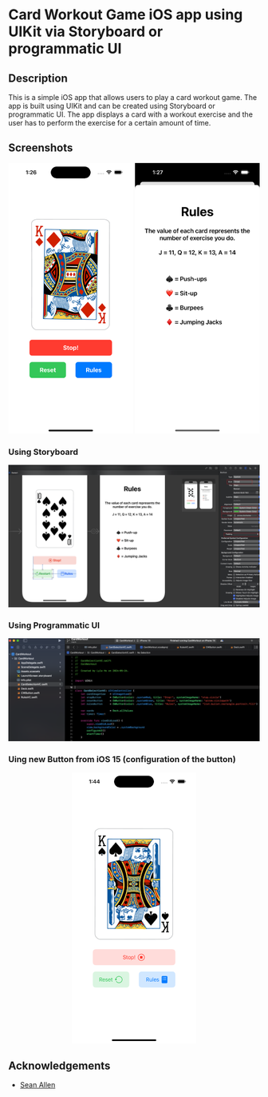 # Card Workout Game iOS app using UIKit via Storyboard or programmatic UI

## Description

This is a simple iOS app that allows users to play a card workout game. The app is built using UIKit and can be created using Storyboard or programmatic UI. The app displays a card with a workout exercise and the user has to perform the exercise for a certain amount of time.

## Screenshots

<p float="left" align="center">
  <img src="./ProjectDescriptionResources/1.PNG" width="250" />
  <img src="./ProjectDescriptionResources/2.PNG" width="250" />
</p>

### Using Storyboard

<p float="left" align="center">
  <img src="./ProjectDescriptionResources/0.PNG" width="750" />
</p>

### Using Programmatic UI

<p float="left" align="center">
  <img src="./ProjectDescriptionResources/4.PNG" width="750" />
</p>

### Uing new Button from iOS 15 (configuration of the button)

<p float="left" align="center">
  <img src="./ProjectDescriptionResources/3.PNG" width="250" />
</p>

## Acknowledgements

- [Sean Allen](seanallen.teachable.com)

